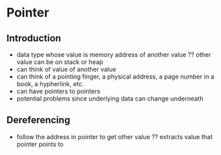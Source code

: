 # Pointer



## Introduction

- data type whose value is memory address of another value
?? other value can be on stack or heap
- can think of value of another value
- can think of a pointing finger, a physical address, a page number in a book, a hypherlink, etc.
- can have pointers to pointers
- potential problems since underlying data can change underneath



## Dereferencing

- follow the address in pointer to get other value
?? extracts value that pointer points to

